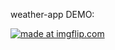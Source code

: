 weather-app DEMO:

<a href="https://imgflip.com/gif/4u83uj"><img src="https://imgflip.com/embed/4u83uj" title="made at imgflip.com"/></a>
